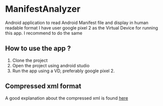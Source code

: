 # ManifestAnalyzer
Android application to read Android Manifest file and display in human readable format
I have user google pixel 2 as the Virtual Device for running this app. I recommend to do the same

## How to use the app ?
1. Clone the project
2. Open the project using android studio
3. Run the app using a VD, preferably google pixel 2.

## Compressed xml format
A good explanation about the compressed xml is found [here](https://justanapplication.wordpress.com/category/android/android-binary-xml/)

